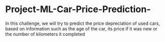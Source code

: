 # Project-ML-Car-Price-Prediction-
In this challenge, we will try to predict the price depreciation of used cars, based on information such as the age of the car, its price if it was new or the number of kilometers it completed
